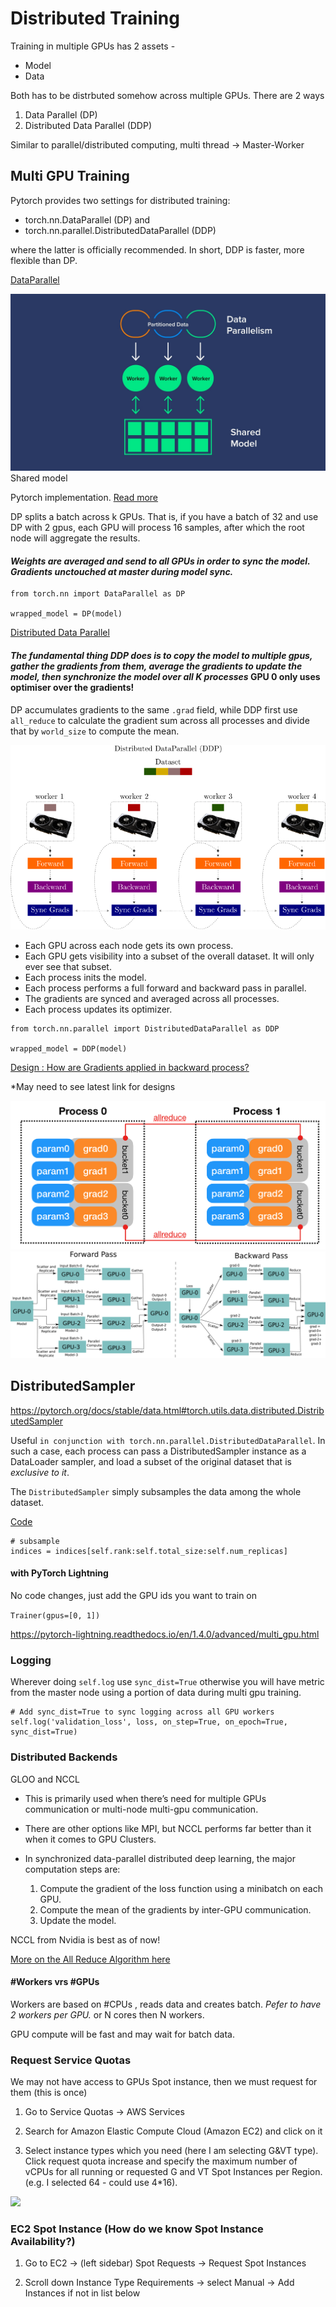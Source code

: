 # Distributed Training
Training in multiple GPUs has 2 assets -

- Model
- Data 

Both has to be distrbuted somehow across multiple GPUs. There are 2 ways

1. Data Parallel (DP)
2. Distributed Data Parallel (DDP)

Similar to parallel/distributed computing, multi thread -> Master-Worker

## Multi GPU Training

Pytorch provides two settings for distributed training: 
 - torch.nn.DataParallel (DP) and 
 - torch.nn.parallel.DistributedDataParallel (DDP)
 
 where the latter is officially recommended. In short, DDP is faster, more flexible than DP.


[DataParallel](https://pytorch.org/docs/stable/generated/torch.nn.DataParallel.html#torch.nn.DataParallel)

<img src="images/1-shared-model.png" />
Shared model

Pytorch implementation. [Read more](https://pytorch.org/docs/stable/nn.html#module-torch.nn.parallel)

DP splits a batch across k GPUs. That is, if you have a batch of 32 and use DP with 2 gpus, each GPU will process 16 samples, after which the root node will aggregate the results.

#### *Weights are averaged and send to all GPUs in order to sync the model. Gradients unctouched at master during model sync.*

```
from torch.nn import DataParallel as DP

wrapped_model = DP(model)
```

[Distributed Data Parallel](https://pytorch.org/tutorials/intermediate/ddp_tutorial.html?highlight=distributed)

#### *The fundamental thing DDP does is to copy the model to multiple gpus, gather the gradients from them, average the gradients to update the model, then synchronize the model over all K processes* GPU 0 only uses optimiser over the gradients!

DP accumulates gradients to the same ```.grad``` field, while DDP first use ```all_reduce``` to calculate the gradient sum across all processes and divide that by ```world_size``` to compute the mean.

<img src="images/2-distributed-dataparallel.png" />

- Each GPU across each node gets its own process.
- Each GPU gets visibility into a subset of the overall dataset. It will only ever see that subset.
- Each process inits the model.
- Each process performs a full forward and backward pass in parallel.
- The gradients are synced and averaged across all processes.
- Each process updates its optimizer.
```
from torch.nn.parallel import DistributedDataParallel as DDP

wrapped_model = DDP(model)
```

[Design : How are Gradients applied in backward process?](https://pytorch.org/docs/stable/notes/ddp.html)

*May need to see latest link for designs

<img src="images/3-all-reduce-1.png" />
<img src="images/4-all-reduce-2.png" />

## DistributedSampler

https://pytorch.org/docs/stable/data.html#torch.utils.data.distributed.DistributedSampler

Useful ```in conjunction with torch.nn.parallel.DistributedDataParallel```. In such a case, each process can pass a DistributedSampler instance as a DataLoader sampler, and load a subset of the original dataset that is *exclusive to it*.

The ```DistributedSampler``` simply subsamples the data among the whole dataset.

[Code](https://github.com/pytorch/pytorch/blob/master/torch/utils/data/distributed.py#L68)

```
# subsample
indices = indices[self.rank:self.total_size:self.num_replicas]
```

#### with PyTorch Lightning

No code changes, just add the GPU ids you want to train on

```Trainer(gpus=[0, 1])```

https://pytorch-lightning.readthedocs.io/en/1.4.0/advanced/multi_gpu.html

### Logging

Wherever doing ```self.log``` use ```sync_dist=True``` otherwise you will have metric from the master node using a portion of data during multi gpu training.

```
# Add sync_dist=True to sync logging across all GPU workers
self.log('validation_loss', loss, on_step=True, on_epoch=True, sync_dist=True)
```

### Distributed Backends

GLOO and NCCL

- This is primarily used when there’s need for multiple GPUs communication or multi-node multi-gpu communication.

- There are other options like MPI, but NCCL performs far better than it when it comes to GPU Clusters.

- In synchronized data-parallel distributed deep learning, the major computation steps are:

    1. Compute the gradient of the loss function using a minibatch on each GPU.
    2. Compute the mean of the gradients by inter-GPU communication.
    3. Update the model.

NCCL from Nvidia is best as of now!

[More on the All Reduce Algorithm here](https://tech.preferred.jp/en/blog/technologies-behind-distributed-deep-learning-allreduce/)



#### #Workers vrs #GPUs

Workers are based on #CPUs , reads data and creates batch. *Pefer to have 2 workers per GPU.* or N cores then N workers.

GPU compute will be fast and may wait for batch data.


### Request Service Quotas
We may not have access to GPUs Spot instance, then we must request for them (this is once)

1. Go to Service Quotas -> AWS Services 

2. Search for Amazon Elastic Compute Cloud (Amazon EC2) and click on it

3. Select instance types which you need (here I am selecting G&VT type). Click request quota increase and specify the maximum number of vCPUs for all running or requested G and VT Spot Instances per Region. (e.g. I selected 64 - could use 4*16).

<img src="images/service_quota.png" />

### EC2 Spot Instance (How do we know Spot Instance Availability?)

1. Go to EC2 -> (left sidebar) Spot Requests -> Request Spot Instances 

2. Scroll down Instance Type Requirements -> select Manual -> Add Instances if not in list below 



